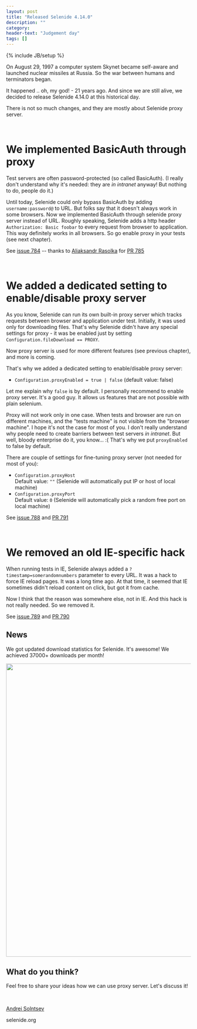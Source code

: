 ```yaml
---
layout: post
title: "Released Selenide 4.14.0"
description: ""
category:
header-text: "Judgement day"
tags: []
---
```

{% include JB/setup %}

On August 29, 1997 a computer system Skynet became self-aware and launched nuclear missiles at Russia. 
So the war between humans and terminators began.

It happened .. oh, my god! - 21 years ago. 
And since we are still alive, we decided to release Selenide 4.14.0 at this historical day.

There is not so much changes, and they are mostly about Selenide proxy server. 

<br>

# We implemented BasicAuth through proxy

Test servers are often password-protected (so called BasicAuth).
(I really don't understand why it's needed: they are _in intranet_ anyway! But nothing to do, people do it.)  

Until today, Selenide could only bypass BasicAuth by adding `username:password@` to URL. 
But folks say that it doesn't always work in some browsers.
Now we implemented BasicAuth through selenide proxy server instead of URL.
Roughly speaking, Selenide adds a http header `Authorization: Basic foobar` to every request from browser to application.
This way definitely works in all browsers. So go enable proxy in your tests (see next chapter). 
 
See [issue 784](https://github.com/selenide/selenide/issues/784)  --  thanks to [Aliaksandr Rasolka](https://github.com/rosolko) for [PR 785](https://github.com/selenide/selenide/pull/785)

<br>

# We added a dedicated setting to enable/disable proxy server 

As you know, Selenide can run its own built-in proxy server which tracks requests between browser and application under test.
Initially, it was used only for downloading files. That's why Selenide didn't have any special settings for proxy -
 it was be enabled just by setting `Configuration.fileDownload == PROXY`.

Now proxy server is used for more different features (see previous chapter), and more is coming.

That's why we added a dedicated setting to enable/disable proxy server:

* `Configuration.proxyEnabled = true | false`  (default value: false)

Let me explain why `false` is by default.
I personally recommend to enable proxy server. It's a good guy. It allows us features that are not possible with plain selenium.

Proxy will not work only in one case. When tests and browser are run on different machines, and the "tests machine" is 
not visible from the "browser machine". I hope it's not the case for most of you. I don't really understand why people
need to create barriers between test servers _in intranet_. But well, bloody enterprise do it, you know... :( 
That's why we put `proxyEnabled` to false by default. 

There are couple of settings for fine-tuning proxy server (not needed for most of you):
* `Configuration.proxyHost`  <br>Default value: `""` (Selenide will automatically put IP or host of local machine)
* `Configuration.proxyPort`  <br>Default value: `0` (Selenide will automatically pick a random free port on local machine)

See [issue 788](https://github.com/selenide/selenide/issues/788) and [PR 791](https://github.com/selenide/selenide/pull/791)

<br>

# We removed an old IE-specific hack

When running tests in IE, Selenide always added a `?timestamp=somerandomnumbers` parameter to every URL. 
It was a hack to force IE reload pages. It was a long time ago. At that time, it seemed that IE sometimes didn't
reload content on click, but got it from cache.

Now I think that the reason was somewhere else, not in IE. And this hack is not really needed. So we removed it. 

See [issue 789](https://github.com/selenide/selenide/issues/789) and [PR 790](https://github.com/selenide/selenide/pull/790)

## News

We got updated download statistics for Selenide. It's awesome! We achieved 37000+ downloads per month! 

<center>
  <img src="{{ BASE_PATH }}/images/2018/08/selenide.downloads.png" width="800"/>
</center>

## What do you think?

Feel free to share your ideas how we can use proxy server. Let's discuss it!

<br>

[Andrei Solntsev](http://asolntsev.github.io/)

selenide.org
